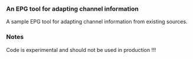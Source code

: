 ### An EPG tool for adapting channel information
A sample EPG tool for adapting channel information from existing sources.


### Notes 
Code is experimental and should not be used in production !!!
